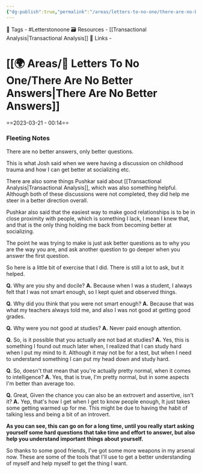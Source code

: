 ```yaml
---
{"dg-publish":true,"permalink":"/areas/letters-to-no-one/there-are-no-better-answers/","noteIcon":"1"}
---
```


🧶 Tags - #Letterstonoone 
🗃 Resources - [[Transactional Analysis\|Transactional Analysis]]
🔗 Links -
# [[🌍 Areas/📧  Letters To No One/There Are No Better Answers\|There Are No Better Answers]]
==2023-03-21 - 00:14==
### Fleeting Notes
There are no better answers, only better questions.

This is what Josh said when we were having a discussion on childhood trauma and how I can get better at socializing etc.

There are also some things Pushkar said about [[Transactional Analysis\|Transactional Analysis]], which was also something helpful. Although both of these discussions were not completed, they did help me steer in a better direction overall.

Pushkar also said that the easiest way to make good relationships is to be in close proximity with people, which is something I lack, I mean I knew that, and that is the only thing holding me back from becoming better at socializing.

The point he was trying to make is just ask better questions as to why you are the way you are, and ask another question to go deeper when you answer the first question.

So here is a little bit of exercise that I did. There is still a lot to ask, but it helped.

__Q.__ Why are you shy and docile?
__A.__ Because when I was a student, I always felt that I was not smart enough, so I kept quiet and observed things.

__Q.__ Why did you think that you were not smart enough?
__A.__ Because that was what my teachers always told me, and also I was not good at getting good grades.

__Q.__ Why were you not good at studies?
__A.__ Never paid enough attention.

__Q.__ So, is it possible that you actually are not bad at studies?
__A.__ Yes, this is something I found out much later when, I realized that I can study hard when I put my mind to it. Although it may not be for a test, but when I need to understand something I can put my head down and study hard.

__Q.__ So, doesn't that mean that you're actually pretty normal, when it comes to intelligence?
__A.__ Yes, that is true, I'm pretty normal, but in some aspects I'm better than average too.

__Q.__ Great, Given the chance you can also be an extrovert and assertive, isn't it?
__A.__ Yep, that's how I get when I get to know people enough, It just takes some getting warmed up for me. This might be due to having the habit of talking less and being a bit of an introvert.

__As you can see, this can go on for a long time, until you really start asking yourself some hard questions that take time and effort to answer, but also help you understand important things about yourself.__

So thanks to some good friends, I've got some more weapons in my arsenal now. These are some of the tools that I'll use to get a better understanding of myself and help myself to get the thing I want.